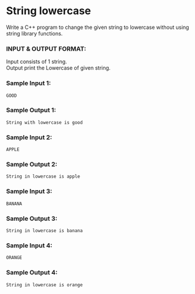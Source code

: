 # String lowercase

Write a C++ program to change the given string to lowercase without using string library functions.

### INPUT & OUTPUT FORMAT:

Input consists of 1 string. <br>
Output print the Lowercase of given string.

### Sample Input 1:

```
GOOD
```

### Sample Output 1:

```
String with lowercase is good
```

### Sample Input 2:

```
APPLE
```

### Sample Output 2:

```
String in lowercase is apple
```

### Sample Input 3:

```
BANANA
```

### Sample Output 3:

```
String in lowercase is banana
```

### Sample Input 4:

```
ORANGE
```

### Sample Output 4:

```
String in lowercase is orange
```
